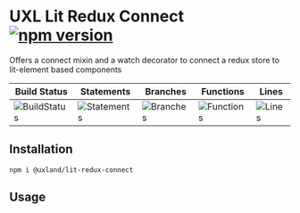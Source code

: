 # UXL Lit Redux Connect [![npm version](https://badge.fury.io/js/%40uxland%2Flit-redux-connect.svg)](https://badge.fury.io/js/%40uxland%2Flit-redux-connect)

Offers a connect mixin and a watch decorator to connect a redux store to lit-element based components

| Build Status                                    | Statements                                    | Branches                                  | Functions                                   | Lines                               |
| ----------------------------------------------- | --------------------------------------------- | ----------------------------------------- | ------------------------------------------- | ----------------------------------- |
| ![BuildStatus](#buildstatus# 'Building Status') | ![Statements](#statements# 'Make me better!') | ![Branches](#branches# 'Make me better!') | ![Functions](#functions# 'Make me better!') | ![Lines](#lines# 'Make me better!') |

## Installation

`npm i @uxland/lit-redux-connect`

## Usage
